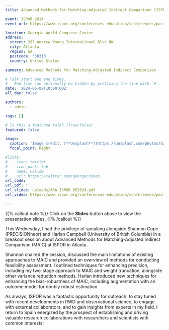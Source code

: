 ```yaml
---
title: Advanced Methods for Matching-Adjusted Indirect Comparison (ISPOR 2024)

event: ISPOR 2024
event_url: https://www.ispor.org/conferences-education/conferences/past-conferences/ispor-2024

location: Georgia World Congress Center
address:
  street: 285 Andrew Young International Blvd NW
  city: Atlanta
  region: GA
  postcode: '30313'
  country: United States

summary: Advanced Methods for Matching-Adjusted Indirect Comparison

# Talk start and end times.
#   End time can optionally be hidden by prefixing the line with `#`.
date: '2024-05-08T10:00:00Z'
all_day: false

authors:
  - admin

tags: []

# Is this a featured talk? (true/false)
featured: false

image:
  caption: 'Image credit: [**Unsplash**](https://unsplash.com/photos/bzdhc5b3Bxs)'
  focal_point: Right

#links:
#  - icon: twitter
#    icon_pack: fab
#    name: Follow
#    url: https://twitter.com/georgecushen
url_code: 
url_pdf: ''
url_slides: uploads/ARA ISPOR 052024.pdf
url_video: https://www.ispor.org/conferences-education/conferences/past-conferences/ispor-2024/program/thank-you!

---
```


{{% callout note %}}
Click on the **Slides** button above to view the presentation slides. 
{{% /callout %}}

This Wednesday, I had the privilege of speaking alongside Shannon Cope (PRECISIONheor) and Harlan Campbell (University of British Columbia) in a breakout session about Advanced Methods for Matching-Adjusted Indirect Comparison (MAIC) at ISPOR in Atlanta. 

Shannon chaired the session, discussed the main limitations of existing approaches to MAIC and provided an overview of methods for conducting feasibility assessment. I outlined techniques for enhancing precision, including my two-stage approach to MAIC and weight truncation, alongside other variance reduction methods. Harlan introduced new techniques for enhancing the bias-robustness of MAIC, including augmentation with an outcome model for doubly robust estimation. 

As always, ISPOR was a fantastic opportunity for outreach: to stay tuned with recent developments in RWD and observational science, to engage with external collaborators, and to gain insights from experts in my field. I return to Spain energized by the prospect of establishing and driving valuable research collaborations with researchers and scientists with common interests!
